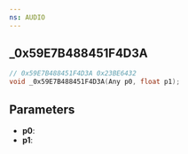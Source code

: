 ```yaml
---
ns: AUDIO
---
```

## _0x59E7B488451F4D3A

```c
// 0x59E7B488451F4D3A 0x23BE6432
void _0x59E7B488451F4D3A(Any p0, float p1);
```


## Parameters
* **p0**: 
* **p1**: 

